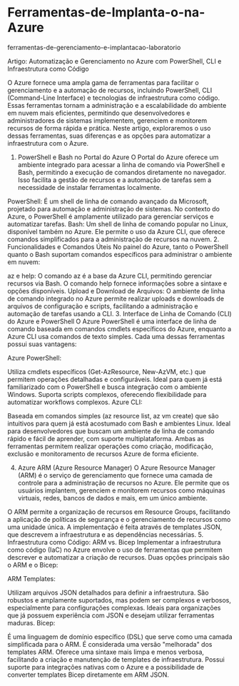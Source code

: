 # Ferramentas-de-Implanta-o-na-Azure
ferramentas-de-gerenciamento-e-implantacao-laboratorio

Artigo: Automatização e Gerenciamento no Azure com PowerShell, CLI e Infraestrutura como Código

O Azure fornece uma ampla gama de ferramentas para facilitar o gerenciamento e a automação de recursos, incluindo PowerShell, CLI (Command-Line Interface) e tecnologias de infraestrutura como código. Essas ferramentas tornam a administração e a escalabilidade do ambiente em nuvem mais eficientes, permitindo que desenvolvedores e administradores de sistemas implementem, gerenciem e monitorem recursos de forma rápida e prática. Neste artigo, exploraremos o uso dessas ferramentas, suas diferenças e as opções para automatizar a infraestrutura com o Azure.

1. PowerShell e Bash no Portal do Azure
O Portal do Azure oferece um ambiente integrado para acessar a linha de comando via PowerShell e Bash, permitindo a execução de comandos diretamente no navegador. Isso facilita a gestão de recursos e a automação de tarefas sem a necessidade de instalar ferramentas localmente.

PowerShell: É um shell de linha de comando avançado da Microsoft, projetado para automação e administração de sistemas. No contexto do Azure, o PowerShell é amplamente utilizado para gerenciar serviços e automatizar tarefas.
Bash: Um shell de linha de comando popular no Linux, disponível também no Azure. Ele permite o uso da Azure CLI, que oferece comandos simplificados para a administração de recursos na nuvem.
2. Funcionalidades e Comandos Úteis
No painel do Azure, tanto o PowerShell quanto o Bash suportam comandos específicos para administrar o ambiente em nuvem:

az e help: O comando az é a base da Azure CLI, permitindo gerenciar recursos via Bash. O comando help fornece informações sobre a sintaxe e opções disponíveis.
Upload e Download de Arquivos: O ambiente de linha de comando integrado no Azure permite realizar uploads e downloads de arquivos de configuração e scripts, facilitando a administração e automação de tarefas usando a CLI.
3. Interface de Linha de Comando (CLI) do Azure e PowerShell
O Azure PowerShell é uma interface de linha de comando baseada em comandos cmdlets específicos do Azure, enquanto a Azure CLI usa comandos de texto simples. Cada uma dessas ferramentas possui suas vantagens:

Azure PowerShell:

Utiliza cmdlets específicos (Get-AzResource, New-AzVM, etc.) que permitem operações detalhadas e configuráveis.
Ideal para quem já está familiarizado com o PowerShell e busca integração com o ambiente Windows.
Suporta scripts complexos, oferecendo flexibilidade para automatizar workflows complexos.
Azure CLI:

Baseada em comandos simples (az resource list, az vm create) que são intuitivos para quem já está acostumado com Bash e ambientes Linux.
Ideal para desenvolvedores que buscam um ambiente de linha de comando rápido e fácil de aprender, com suporte multiplataforma.
Ambas as ferramentas permitem realizar operações como criação, modificação, exclusão e monitoramento de recursos Azure de forma eficiente.

4. Azure ARM (Azure Resource Manager)
O Azure Resource Manager (ARM) é o serviço de gerenciamento que fornece uma camada de controle para a administração de recursos no Azure. Ele permite que os usuários implantem, gerenciem e monitorem recursos como máquinas virtuais, redes, bancos de dados e mais, em um único ambiente.

O ARM permite a organização de recursos em Resource Groups, facilitando a aplicação de políticas de segurança e o gerenciamento de recursos como uma unidade única.
A implementação é feita através de templates JSON, que descrevem a infraestrutura e as dependências necessárias.
5. Infraestrutura como Código: ARM vs. Bicep
Implementar a infraestrutura como código (IaC) no Azure envolve o uso de ferramentas que permitem descrever e automatizar a criação de recursos. Duas opções principais são o ARM e o Bicep:

ARM Templates:

Utilizam arquivos JSON detalhados para definir a infraestrutura.
São robustos e amplamente suportados, mas podem ser complexos e verbosos, especialmente para configurações complexas.
Ideais para organizações que já possuem experiência com JSON e desejam utilizar ferramentas maduras.
Bicep:

É uma linguagem de domínio específico (DSL) que serve como uma camada simplificada para o ARM. É considerada uma versão "melhorada" dos templates ARM.
Oferece uma sintaxe mais limpa e menos verbosa, facilitando a criação e manutenção de templates de infraestrutura.
Possui suporte para integrações nativas com o Azure e a possibilidade de converter templates Bicep diretamente em ARM JSON.




